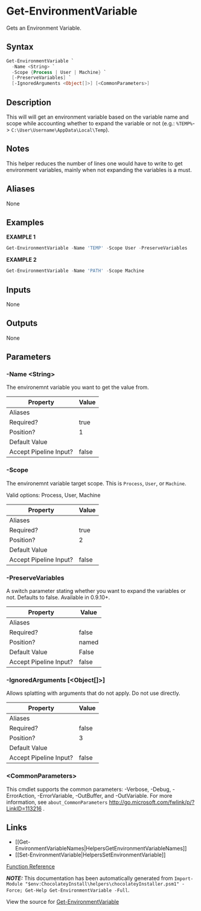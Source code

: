 ﻿---
Title: Get-EnvironmentVariable
Description: Information on Get-EnvironmentVariable function
RedirectFrom: docs/helpers-get-environment-variable
ShowInNavbar: false
ShowInSidebar: false
---

# Get-EnvironmentVariable

<!-- This documentation is automatically generated from https://github.com/chocolatey/choco/tree/stable/src/chocolatey.resources/helpers/functions/Get-EnvironmentVariable.ps1 using https://github.com/chocolatey/choco/tree/stable/GenerateDocs.ps1. Contributions are welcome at the original location(s). -->

Gets an Environment Variable.

## Syntax

~~~powershell
Get-EnvironmentVariable `
  -Name <String> `
  -Scope {Process | User | Machine} `
  [-PreserveVariables] `
  [-IgnoredArguments <Object[]>] [<CommonParameters>]
~~~

## Description

This will will get an environment variable based on the variable name
and scope while accounting whether to expand the variable or not
(e.g.: `%TEMP%`-> `C:\User\Username\AppData\Local\Temp`).

## Notes

This helper reduces the number of lines one would have to write to get
environment variables, mainly when not expanding the variables is a
must.

## Aliases

None

## Examples

 **EXAMPLE 1**

~~~powershell
Get-EnvironmentVariable -Name 'TEMP' -Scope User -PreserveVariables

~~~

**EXAMPLE 2**

~~~powershell
Get-EnvironmentVariable -Name 'PATH' -Scope Machine

~~~

## Inputs

None

## Outputs

None

## Parameters

###  -Name &lt;String&gt;
The environemnt variable you want to get the value from.

Property               | Value
---------------------- | -----
Aliases                |
Required?              | true
Position?              | 1
Default Value          |
Accept Pipeline Input? | false

###  -Scope
The environemnt variable target scope. This is `Process`, `User`, or
`Machine`.


Valid options: Process, User, Machine

Property               | Value
---------------------- | -----
Aliases                |
Required?              | true
Position?              | 2
Default Value          |
Accept Pipeline Input? | false

###  -PreserveVariables
A switch parameter stating whether you want to expand the variables or
not. Defaults to false. Available in 0.9.10+.

Property               | Value
---------------------- | -----
Aliases                |
Required?              | false
Position?              | named
Default Value          | False
Accept Pipeline Input? | false

###  -IgnoredArguments [&lt;Object[]&gt;]
Allows splatting with arguments that do not apply. Do not use directly.

Property               | Value
---------------------- | -----
Aliases                |
Required?              | false
Position?              | 3
Default Value          |
Accept Pipeline Input? | false

### &lt;CommonParameters&gt;

This cmdlet supports the common parameters: -Verbose, -Debug, -ErrorAction, -ErrorVariable, -OutBuffer, and -OutVariable. For more information, see `about_CommonParameters` http://go.microsoft.com/fwlink/p/?LinkID=113216 .


## Links

 * [[Get-EnvironmentVariableNames|HelpersGetEnvironmentVariableNames]]
 * [[Set-EnvironmentVariable|HelpersSetEnvironmentVariable]]


[Function Reference](./creating-packages/helpers/reference)

***NOTE:*** This documentation has been automatically generated from `Import-Module "$env:ChocolateyInstall\helpers\chocolateyInstaller.psm1" -Force; Get-Help Get-EnvironmentVariable -Full`.

View the source for [Get-EnvironmentVariable](https://github.com/chocolatey/choco/tree/stable/src/chocolatey.resources/helpers/functions/Get-EnvironmentVariable.ps1)
